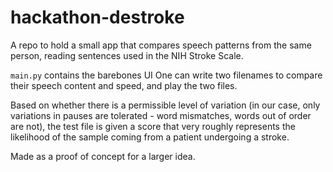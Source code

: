 # hackathon-destroke
A repo to hold a small app that compares speech patterns from the same person, reading sentences used in the NIH Stroke Scale.

`main.py` contains the barebones UI
One can write two filenames to compare their speech content and speed, and play the two files. 

Based on whether there is a permissible level of variation (in our case, only variations in pauses are tolerated - word mismatches, words out of order are not), the test file is given a score that very roughly represents the likelihood of the sample coming from a patient undergoing a stroke.

Made as a proof of concept for a larger idea.
